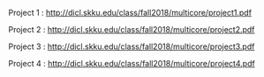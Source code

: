 Project 1 : http://dicl.skku.edu/class/fall2018/multicore/project1.pdf

Project 2 : http://dicl.skku.edu/class/fall2018/multicore/project2.pdf

Project 3 : http://dicl.skku.edu/class/fall2018/multicore/project3.pdf

Project 4 : http://dicl.skku.edu/class/fall2018/multicore/project4.pdf

